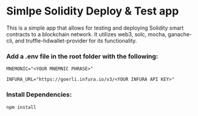 # Simlpe Solidity Deploy & Test app
This is a simple app that allows for testing and deploying Solidity smart contracts to a blockchain network. It utilizes web3, solc, mocha, ganache-cli, and truffle-hdwallet-provider for its functionality.

### Add a .env file in the root folder with the following:

`MNEMONIC="<YOUR MNEMNIC PHRASE>"`

`INFURA_URL="https://goerli.infura.io/v3/<YOUR INFURA API KEY>"`


### Install Dependencies:

`npm install`

